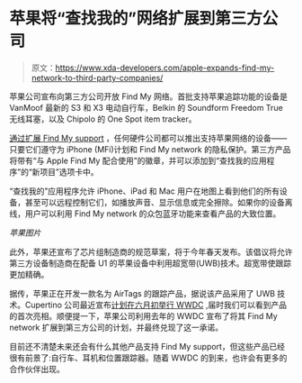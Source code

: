 # 苹果将“查找我的”网络扩展到第三方公司

> 原文：<https://www.xda-developers.com/apple-expands-find-my-network-to-third-party-companies/>

苹果公司宣布向第三方公司开放 Find My 网络。首批支持苹果追踪功能的设备是 VanMoof 最新的 S3 和 X3 电动自行车，Belkin 的 Soundform Freedom True 无线耳塞，以及 Chipolo 的 One Spot item tracker。

[通过扩展 Find My support](https://www.apple.com/newsroom/2021/04/apples-find-my-network-now-offers-new-third-party-finding-experiences/) ，任何硬件公司都可以推出支持苹果网络的设备——只要它们遵守为 iPhone (MFi)计划和 Find My network 的隐私保护。第三方产品将带有“与 Apple Find My 配合使用”的徽章，并可以添加到“查找我的应用程序”的“新项目”选项卡中。

“查找我的”应用程序允许 iPhone、iPad 和 Mac 用户在地图上看到他们的所有设备，甚至可以远程控制它们，如播放声音、显示信息或完全擦除。如果你的设备离线，用户可以利用 Find My network 的众包蓝牙功能来查看产品的大致位置。

*苹果图片*

此外，苹果还宣布了芯片组制造商的规范草案，将于今年春天发布。该倡议将允许第三方设备制造商在配备 U1 的苹果设备中利用超宽带(UWB)技术。超宽带使跟踪更加精确。

据传，苹果正在开发一款名为 AirTags 的跟踪产品，据说该产品采用了 UWB 技术。Cupertino 公司最近宣布[计划在六月初举行 WWDC](https://www.xda-developers.com/apple-wwdc-21-announced/) ,届时我们可以看到产品的首次亮相。顺便提一下，苹果公司利用去年的 WWDC 宣布了将其 Find My network 扩展到第三方公司的计划，并最终兑现了这一承诺。

目前还不清楚未来还会有什么其他产品支持 Find My support，但这些产品已经很有前景了:自行车、耳机和位置跟踪器。随着 WWDC 的到来，也许会有更多的合作伙伴出现。
